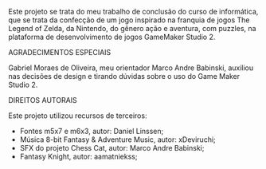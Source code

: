 Este projeto se trata do meu trabalho de conclusão do curso de informática, que se trata da confecção de um  jogo inspirado na franquia de jogos The Legend of Zelda, da Nintendo, do gênero ação e aventura, com puzzles, na plataforma de desenvolvimento de jogos GameMaker Studio 2. 

AGRADECIMENTOS ESPECIAIS

Gabriel Moraes de Oliveira, meu orientador
Marco Andre Babinski, auxiliou nas decisões de design e tirando dúvidas sobre o uso do Game Maker Studio 2.

DIREITOS AUTORAIS

Este projeto utilizou recursos de terceiros:
- Fontes m5x7 e m6x3, autor: Daniel Linssen;
- Música 8-bit Fantasy & Adventure Music, autor: xDeviruchi;
- SFX do projeto Chess Cat, autor: Marco Andre Babinski;
- Fantasy Knight, autor: aamatniekss;
